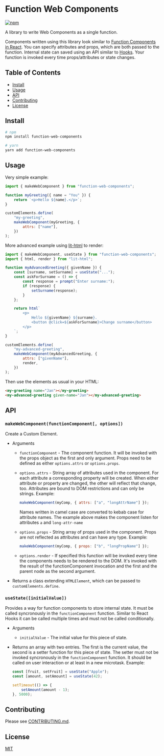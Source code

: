 # Function Web Components

[![npm](https://img.shields.io/npm/v/function-web-components.svg)](https://www.npmjs.com/package/function-web-components)

A library to write Web Components as a single function.

Components written using this library look similar to [Function Components in React](https://reactjs.org/docs/components-and-props.html#function-and-class-components). You can specify attributes and props, which are both passed to the function. Internal state can saved using an API similar to [Hooks](https://reactjs.org/docs/hooks-intro.html). Your function is invoked every time props/attributes or state changes.

## Table of Contents

-   [Install](#install)
-   [Usage](#usage)
-   [API](#api)
-   [Contributing](#contributing)
-   [License](#license)

## Install

```sh
# npm
npm install function-web-components

# yarn
yarn add function-web-components
```

## Usage

Very simple example:

```js
import { makeWebComponent } from "function-web-components";

function myGreeting({ name = "You" }) {
    return `<p>Hello ${name}.</p>`;
}

customElements.define(
    "my-greeting",
    makeWebComponent(myGreeting, {
        attrs: ["name"],
    })
);
```

More advanced example using [lit-html](https://github.com/Polymer/lit-html) to render:

```js
import { makeWebComponent, useState } from "function-web-components";
import { html, render } from "lit-html";

function myAdvancedGreeting({ givenName }) {
    const [surname, setSurname] = useState("...");
    const askForSurname = () => {
        const response = prompt("Enter surname:");
        if (response) {
            setSurname(response);
        }
    };

    return html`
        <p>
            Hello ${givenName} ${surname}.
            <button @click=${askForSurname}>Change surname</button>
        </p>
    `;
}

customElements.define(
    "my-advanced-greeting",
    makeWebComponent(myAdvancedGreeting, {
        attrs: ["givenName"],
        render,
    })
);
```

Then use the elements as usual in your HTML:

```html
<my-greeting name="Jan"></my-greeting>
<my-advanced-greeting given-name="Jan"></my-advanced-greeting>
```

## API

### `makeWebComponent(functionComponent[, options])`

Create a Custom Element.

-   Arguments

    -   `functionComponent` - The component function. It will be invoked with the props object as the first and only argument. Props need to be defined as either `options.attrs` or `options.props`.

    -   `options.attrs` - String array of attributes used in the component. For each attribute a corresponding property will be created. When either attribute or property are changed, the other will reflect that change, too. Attributes are bound to DOM restrictions and can only be strings. Example:

        ```js
        makeWebComponent(myComp, { attrs: ["a", "longAttrName"] });
        ```

        Names written in camel case are converted to kebab case for attribute names. The example above makes the component listen for attributes `a` and `long-attr-name`

    -   `options.props` - String array of props used in the component. Props are not reflected as attributes and can have any type. Example:

        ```js
        makeWebComponent(myComp, { props: ["b", "longPropName"] });
        ```

    -   `options.render` - If specified this function will be invoked every time the components needs to be rendered to the DOM. It's invoked with the result of the functionComponent invocation and the first and the parent node as the second argument.

-   Returns a class extending `HTMLElement`, which can be passed to `customElements.define`.

### `useState([initialValue])`

Provides a way for function components to store internal state. It must be called syncronously in the `functionComponent` function. Similar to React Hooks it can be called multiple times and must not be called conditionally.

-   Arguments

    -   `initialValue` - The initial value for this piece of state.

-   Returns an array with two entries. The first is the current value, the second is a setter function for this piece of state. The setter must not be invoked syncronously in the `functionComponent` function. It should be called on user interaction or at least in a new microtask. Example:

    ```js
    const [fruit, setFruit] = useState("Apple");
    const [amount, setAmount] = useState(42);

    setTimeout(() => {
        setAmount(amount - 1);
    }, 5000);
    ```

## Contributing

Please see [CONTRIBUTING.md](CONTRIBUTING.md).

## License

[MIT](LICENSE)
